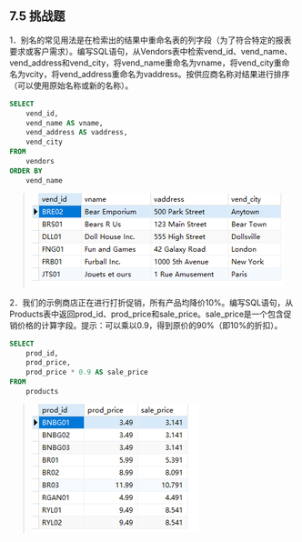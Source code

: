 ## 7.5 挑战题

1．别名的常见用法是在检索出的结果中重命名表的列字段（为了符合特定的报表要求或客户需求）。编写SQL语句，从Vendors表中检索vend_id、vend_name、vend_address和vend_city，将vend_name重命名为vname，将vend_city重命名为vcity，将vend_address重命名为vaddress。按供应商名称对结果进行排序（可以使用原始名称或新的名称）。

```sql
SELECT
	vend_id,
	vend_name AS vname,
	vend_address AS vaddress,
	vend_city 
FROM
	vendors 
ORDER BY
	vend_name
```

> ![image-20240302091019578](./assets/image-20240302091019578.png)

2．我们的示例商店正在进行打折促销，所有产品均降价10%。编写SQL语句，从Products表中返回prod_id、prod_price和sale_price。sale_price是一个包含促销价格的计算字段。提示：可以乘以0.9，得到原价的90%（即10%的折扣）。

```sql
SELECT
	prod_id,
	prod_price,
	prod_price * 0.9 AS sale_price 
FROM
	products
```

> ![image-20240302091135039](./assets/image-20240302091135039.png)





